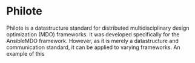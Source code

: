 # Philote

Philote is a datastructure standard for distributed multidisciplinary design
optimization (MDO) frameworks. It was developed specifically for the AnsibleMDO
framework. However, as it is merely a datastructure and communication standard,
it can be applied to varying frameworks. An example of this
